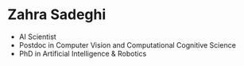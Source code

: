 # Zahra Sadeghi

- AI Scientist
- Postdoc in Computer Vision and Computational Cognitive Science
- PhD in Artificial Intelligence & Robotics
